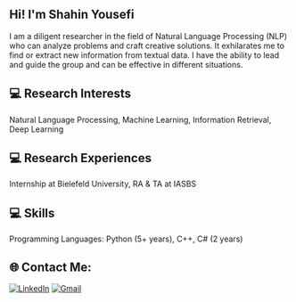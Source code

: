 ## Hi! I'm Shahin Yousefi
I am a diligent researcher in the field of Natural Language Processing (NLP) who can analyze problems and craft creative solutions. It exhilarates me to find or extract new information from textual data. I have the ability to lead and guide the group and can be effective in different situations.

## 💻 Research Interests
 Natural Language Processing, Machine Learning, Information Retrieval, Deep Learning

## 💻 Research Experiences
Internship at Bielefeld University, RA & TA at IASBS

## 💻 Skills
Programming Languages: Python (5+ years), C++, C# (2 years)

## 🌐 Contact Me:
[![LinkedIn](https://img.shields.io/badge/LinkedIn-%230077B5.svg?logo=linkedin&logoColor=white)](https://www.linkedin.com/in/shahin-yousefi/) 
[![Gmail](https://img.shields.io/badge/Gmail-D14836?logo=gmail&logoColor=white)](mailto:shyousefi72@gmail.com)
